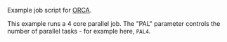 Example job script for [ORCA](https://orcaforum.kofo.mpg.de/app.php/portal).

This example runs a 4 core parallel job. The "PAL" parameter controls the
number of parallel tasks - for example here, `PAL4`.
